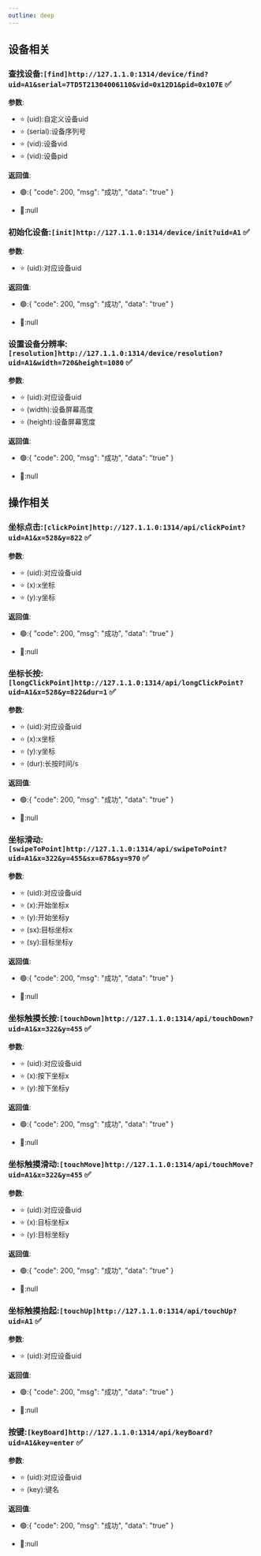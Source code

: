 ```yaml
---
outline: deep
---
```


## 设备相关

### 查找设备:`[find]http://127.1.1.0:1314/device/find?uid=A1&serial=7TD5T21304006110&vid=0x12D1&pid=0x107E` :white_check_mark:

**参数**:
- :star: (uid):自定义设备uid
- :star: (serial):设备序列号
- :star: (vid):设备vid
- :star: (vid):设备pid

**返回值**:
- :green_circle::{
  "code": 200,
  "msg": "成功",
  "data": "true"
  }

- :red_circle::null


### 初始化设备:`[init]http://127.1.1.0:1314/device/init?uid=A1` :white_check_mark:

**参数**:
- :star: (uid):对应设备uid

**返回值**:
- :green_circle::{
  "code": 200,
  "msg": "成功",
  "data": "true"
  }

- :red_circle::null





### 设置设备分辨率:`[resolution]http://127.1.1.0:1314/device/resolution?uid=A1&width=720&height=1080` :white_check_mark:

**参数**:
- :star: (uid):对应设备uid
- :star: (width):设备屏幕高度
- :star: (height):设备屏幕宽度

**返回值**:
- :green_circle::{
  "code": 200,
  "msg": "成功",
  "data": "true"
  }

- :red_circle::null


## 操作相关

### 坐标点击:`[clickPoint]http://127.1.1.0:1314/api/clickPoint?uid=A1&x=528&y=822` :white_check_mark:

**参数**:
- :star: (uid):对应设备uid
- :star: (x):x坐标
- :star: (y):y坐标

**返回值**:
- :green_circle::{
  "code": 200,
  "msg": "成功",
  "data": "true"
  }

- :red_circle::null

### 坐标长按:`[longClickPoint]http://127.1.1.0:1314/api/longClickPoint?uid=A1&x=528&y=822&dur=1` :white_check_mark:

**参数**:
- :star: (uid):对应设备uid
- :star: (x):x坐标
- :star: (y):y坐标
- :star: (dur):长按时间/s

**返回值**:
- :green_circle::{
  "code": 200,
  "msg": "成功",
  "data": "true"
  }

- :red_circle::null

### 坐标滑动:`[swipeToPoint]http://127.1.1.0:1314/api/swipeToPoint?uid=A1&x=322&y=455&sx=678&sy=970` :white_check_mark:

**参数**:
- :star: (uid):对应设备uid
- :star: (x):开始坐标x
- :star: (y):开始坐标y
- :star: (sx):目标坐标x
- :star: (sy):目标坐标y

**返回值**:
- :green_circle::{
  "code": 200,
  "msg": "成功",
  "data": "true"
  }

- :red_circle::null


### 坐标触摸长按:`[touchDown]http://127.1.1.0:1314/api/touchDown?uid=A1&x=322&y=455` :white_check_mark:

**参数**:
- :star: (uid):对应设备uid
- :star: (x):按下坐标x
- :star: (y):按下坐标y

**返回值**:
- :green_circle::{
  "code": 200,
  "msg": "成功",
  "data": "true"
  }

- :red_circle::null


### 坐标触摸滑动:`[touchMove]http://127.1.1.0:1314/api/touchMove?uid=A1&x=322&y=455` :white_check_mark:

**参数**:
- :star: (uid):对应设备uid
- :star: (x):目标坐标x
- :star: (y):目标坐标y

**返回值**:
- :green_circle::{
  "code": 200,
  "msg": "成功",
  "data": "true"
  }

- :red_circle::null

### 坐标触摸抬起:`[touchUp]http://127.1.1.0:1314/api/touchUp?uid=A1` :white_check_mark:

**参数**:
- :star: (uid):对应设备uid

**返回值**:
- :green_circle::{
  "code": 200,
  "msg": "成功",
  "data": "true"
  }

- :red_circle::null


### 按键:`[keyBoard]http://127.1.1.0:1314/api/keyBoard?uid=A1&key=enter` :white_check_mark:

**参数**:
- :star: (uid):对应设备uid
- :star: (key):键名

**返回值**:
- :green_circle::{
  "code": 200,
  "msg": "成功",
  "data": "true"
  }

- :red_circle::null
